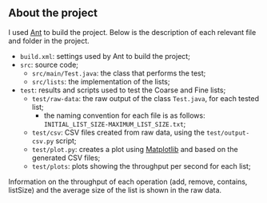 ## About the project

I used [Ant](https://ant.apache.org/) to build the project. Below is the description of each relevant file and folder in the project.

- `build.xml`: settings used by Ant to build the project;
- `src`: source code;
  - `src/main/Test.java`: the class that performs the test;
  - `src/lists`: the implementation of the lists;
- `test`: results and scripts used to test the Coarse and Fine lists;
  - `test/raw-data`: the raw output of the class `Test.java`, for each tested list;
    - the naming convention for each file is as follows: `INITIAL_LIST_SIZE-MAXIMUM_LIST_SIZE.txt`;
  - `test/csv`: CSV files created from raw data, using the `test/output-csv.py` script;
  - `test/plot.py`: creates a plot using [Matplotlib](https://matplotlib.org/) and based on the generated CSV files;
  - `test/plots`: plots showing the throughput per second for each list;

Information on the throughput of each operation (add, remove, contains, listSize) and the average size of the list is shown in the raw data.

